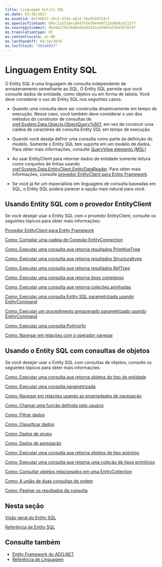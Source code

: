 ```yaml
---
title: Linguagem Entity SQL
ms.date: 03/30/2017
ms.assetid: 9e7d8837-28c5-429d-a824-7bafb59724cf
ms.openlocfilehash: 09ec1a5518ec0847b54394449f32b3068c811577
ms.sourcegitcommit: 0be8a279af6d8a43e03141e349d3efd5d35f8767
ms.translationtype: HT
ms.contentlocale: pt-BR
ms.lasthandoff: 04/18/2019
ms.locfileid: "59140927"
---
```

# <a name="entity-sql-language"></a>Linguagem Entity SQL
O Entity SQL é uma linguagem de consulta independente de armazenamento semelhante ao SQL. O Entity SQL permite que você consulte dados de entidade, como objetos ou em forma de tabela. Você deve considerar o uso do Entity SQL nos seguintes casos:  
  
-   Quando uma consulta deve ser construída dinamicamente em tempo de execução. Nesse caso, você também deve considerar o uso dos métodos do construtor de consultas de <xref:System.Data.Objects.ObjectQuery%601>, em vez de construir uma cadeia de caracteres de consulta Entity SQL em tempo de execução.  
  
-   Quando você deseja definir uma consulta como parte da definição do modelo. Somente o Entity SQL tem suporte em um modelo de dados. Para obter mais informações, consulte [QueryView elemento (MSL)](/ef/ef6/modeling/designer/advanced/edmx/msl-spec#queryview-element-msl)  
  
-   Ao usar EntityClient para retornar dados de entidade somente leitura como conjuntos de linhas usando <xref:System.Data.EntityClient.EntityDataReader>. Para obter mais informações, consulte [provedor EntityClient para Entity Framework](../../../../../../docs/framework/data/adonet/ef/entityclient-provider-for-the-entity-framework.md).  
  
-   Se você já for um especialista em linguagens de consulta baseadas em SQL, o Entity SQL poderá parecer a opção mais natural para você.  
  
## <a name="using-entity-sql-with-the-entityclient-provider"></a>Usando Entity SQL com o provedor EntityClient  
 Se você desejar usar o Entity SQL com o provedor EntityClient, consulte os seguintes tópicos para obter mais informações:  
  
 [Provedor EntityClient para Entity Framework](../../../../../../docs/framework/data/adonet/ef/entityclient-provider-for-the-entity-framework.md)  
  
 [Como: Compilar uma cadeia de Conexão EntityConnection](../../../../../../docs/framework/data/adonet/ef/how-to-build-an-entityconnection-connection-string.md)  
  
 [Como: Executar uma consulta que retorna resultados PrimitiveType](../../../../../../docs/framework/data/adonet/ef/how-to-execute-a-query-that-returns-primitivetype-results.md)  
  
 [Como: Executar uma consulta que retorna resultados Structuraltype](../../../../../../docs/framework/data/adonet/ef/how-to-execute-a-query-that-returns-structuraltype-results.md)  
  
 [Como: Executar uma consulta que retorna resultados RefType](../../../../../../docs/framework/data/adonet/ef/how-to-execute-a-query-that-returns-reftype-results.md)  
  
 [Como: Executar uma consulta que retorna tipos complexos](../../../../../../docs/framework/data/adonet/ef/how-to-execute-a-query-that-returns-complex-types.md)  
  
 [Como: Executar uma consulta que retorna coleções aninhadas](../../../../../../docs/framework/data/adonet/ef/how-to-execute-a-query-that-returns-nested-collections.md)  
  
 [Como: Executar uma consulta Entity SQL parametrizada usando EntityCommand](../../../../../../docs/framework/data/adonet/ef/how-to-execute-a-parameterized-entity-sql-query-using-entitycommand.md)  
  
 [Como: Executar um procedimento armazenado parametrizado usando EntityCommand](../../../../../../docs/framework/data/adonet/ef/how-to-execute-a-parameterized-stored-procedure-using-entitycommand.md)  
  
 [Como: Executar uma consulta Polimorfo](../../../../../../docs/framework/data/adonet/ef/how-to-execute-a-polymorphic-query.md)  
  
 [Como: Navegar em relações com o operador navegar](../../../../../../docs/framework/data/adonet/ef/how-to-navigate-relationships-with-the-navigate-operator.md)  
  
## <a name="using-entity-sql-with-object-queries"></a>Usando o Entity SQL com consultas de objetos  
 Se você desejar usar o Entity SQL com consultas de objetos, consulte os seguintes tópicos para obter mais informações:  
  
 [Como: Executar uma consulta que retorna objetos do tipo de entidade](https://docs.microsoft.com/previous-versions/dotnet/netframework-4.0/bb738694(v=vs.100))  
  
 [Como: Executar uma consulta parametrizada](https://docs.microsoft.com/previous-versions/dotnet/netframework-4.0/bb738521(v=vs.100))  
  
 [Como: Navegar em relações usando as propriedades de navegação](https://docs.microsoft.com/previous-versions/dotnet/netframework-4.0/bb896321(v=vs.100))  
  
 [Como: Chamar uma função definida pelo usuário](https://docs.microsoft.com/previous-versions/dotnet/netframework-4.0/dd490951(v=vs.100))  
  
 [Como: Filtrar dados](https://docs.microsoft.com/previous-versions/dotnet/netframework-4.0/cc716755(v=vs.100))  
  
 [Como: Classificar dados](https://docs.microsoft.com/previous-versions/dotnet/netframework-4.0/cc716784(v=vs.100))  
  
 [Como: Dados de grupo](https://docs.microsoft.com/previous-versions/dotnet/netframework-4.0/bb896341(v=vs.100))  
  
 [Como: Dados de agregação](https://docs.microsoft.com/previous-versions/dotnet/netframework-4.0/cc716738(v=vs.100))  
  
 [Como: Executar uma consulta que retorna objetos de tipo anônimo](https://docs.microsoft.com/previous-versions/dotnet/netframework-4.0/bb738512(v=vs.100))  
  
 [Como: Executar uma consulta que retorna uma coleção de tipos primitivos](https://docs.microsoft.com/previous-versions/dotnet/netframework-4.0/bb738451(v=vs.100))  
  
 [Como: Consultar objetos relacionados em uma EntityCollection](https://docs.microsoft.com/previous-versions/dotnet/netframework-4.0/cc716708(v=vs.100))  
  
 [Como: A união de duas consultas de ordem](https://docs.microsoft.com/previous-versions/dotnet/netframework-4.0/bb896299(v=vs.100))  
  
 [Como: Paginar os resultados da consulta](https://docs.microsoft.com/previous-versions/dotnet/netframework-4.0/bb738702(v=vs.100))  
  
## <a name="in-this-section"></a>Nesta seção  
 [Visão geral do Entity SQL](../../../../../../docs/framework/data/adonet/ef/language-reference/entity-sql-overview.md)  
  
 [Referência de Entity SQL](../../../../../../docs/framework/data/adonet/ef/language-reference/entity-sql-reference.md)  
  
## <a name="see-also"></a>Consulte também

- [Entity Framework do ADO.NET](../../../../../../docs/framework/data/adonet/ef/index.md)
- [Referência de Linguagem](../../../../../../docs/framework/data/adonet/ef/language-reference/index.md)
